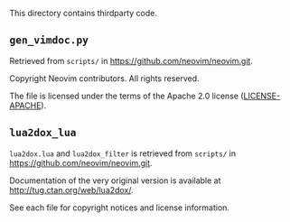 This directory contains thirdparty code.

## `gen_vimdoc.py`

Retrieved from `scripts/` in <https://github.com/neovim/neovim.git>.

Copyright Neovim contributors. All rights reserved.

The file is licensed under the terms of the Apache 2.0 license
([LICENSE-APACHE](../LICENSE-APACHE)).

## `lua2dox_lua`

`lua2dox.lua` and `lua2dox_filter` is retrieved from `scripts/` in
<https://github.com/neovim/neovim.git>.

Documentation of the very original version is available at <http://tug.ctan.org/web/lua2dox/>.

See each file for copyright notices and license information.
